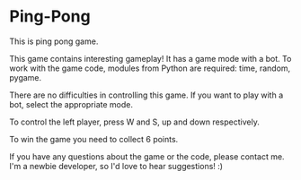 # Ping-Pong
This is ping pong game.

This game contains interesting gameplay! It has a game mode with a bot.
To work with the game code, modules from Python are required: time, random, pygame.

There are no difficulties in controlling this game. If you want to play with a bot, select the appropriate mode.

To control the left player, press W and S, up and down respectively.

To win the game you need to collect 6 points.

If you have any questions about the game or the code, please contact me. I'm a newbie developer, so I'd love to hear suggestions! :)
